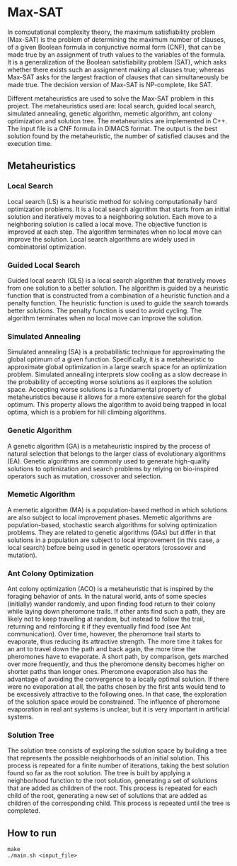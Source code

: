 # Max-SAT
In computational complexity theory, the maximum satisfiability problem (Max-SAT) is the problem of determining the maximum number of clauses, of a given Boolean formula in conjunctive normal form (CNF), that can be made true by an assignment of truth values to the variables of the formula. It is a generalization of the Boolean satisfiability problem (SAT), which asks whether there exists such an assignment making all clauses true; whereas Max-SAT asks for the largest fraction of clauses that can simultaneously be made true. The decision version of Max-SAT is NP-complete, like SAT.

Different metaheuristics are used to solve the Max-SAT problem in this project. The metaheuristics used are: local search, guided local search, simulated annealing, genetic algorithm, memetic algorithm, ant colony optimization and solution tree. The metaheuristics are implemented in C++. The input file is a CNF formula in DIMACS format. The output is the best solution found by the metaheuristic, the number of satisfied clauses and the execution time. 


## Metaheuristics

### Local Search

Local search (LS) is a heuristic method for solving computationally hard optimization problems. It is a local search algorithm that starts from an initial solution and iteratively moves to a neighboring solution. Each move to a neighboring solution is called a local move. The objective function is improved at each step. The algorithm terminates when no local move can improve the solution. Local search algorithms are widely used in combinatorial optimization.

### Guided Local Search

Guided local search (GLS) is a local search algorithm that iteratively moves from one solution to a better solution. The algorithm is guided by a heuristic function that is constructed from a combination of a heuristic function and a penalty function. The heuristic function is used to guide the search towards better solutions. The penalty function is used to avoid cycling. The algorithm terminates when no local move can improve the solution.

### Simulated Annealing

Simulated annealing (SA) is a probabilistic technique for approximating the global optimum of a given function. Specifically, it is a metaheuristic to approximate global optimization in a large search space for an optimization problem. Simulated annealing interprets slow cooling as a slow decrease in the probability of accepting worse solutions as it explores the solution space. Accepting worse solutions is a fundamental property of metaheuristics because it allows for a more extensive search for the global optimum. This property allows the algorithm to avoid being trapped in local optima, which is a problem for hill climbing algorithms. 

### Genetic Algorithm

A genetic algorithm (GA) is a metaheuristic inspired by the process of natural selection that belongs to the larger class of evolutionary algorithms (EA). Genetic algorithms are commonly used to generate high-quality solutions to optimization and search problems by relying on bio-inspired operators such as mutation, crossover and selection. 

### Memetic Algorithm

A memetic algorithm (MA) is a population-based method in which solutions are also subject to local improvement phases. Memetic algorithms are population-based, stochastic search algorithms for solving optimization problems. They are related to genetic algorithms (GAs) but differ in that solutions in a population are subject to local improvement (in this case, a local search) before being used in genetic operators (crossover and mutation). 

### Ant Colony Optimization

Ant colony optimization (ACO) is a metaheuristic that is inspired by the foraging behavior of ants. In the natural world, ants of some species (initially) wander randomly, and upon finding food return to their colony while laying down pheromone trails. If other ants find such a path, they are likely not to keep travelling at random, but instead to follow the trail, returning and reinforcing it if they eventually find food (see Ant communication). Over time, however, the pheromone trail starts to evaporate, thus reducing its attractive strength. The more time it takes for an ant to travel down the path and back again, the more time the pheromones have to evaporate. A short path, by comparison, gets marched over more frequently, and thus the pheromone density becomes higher on shorter paths than longer ones. Pheromone evaporation also has the advantage of avoiding the convergence to a locally optimal solution. If there were no evaporation at all, the paths chosen by the first ants would tend to be excessively attractive to the following ones. In that case, the exploration of the solution space would be constrained. The influence of pheromone evaporation in real ant systems is unclear, but it is very important in artificial systems. 

### Solution Tree

The solution tree consists of exploring the solution space by building a tree that represents the possible neighborhoods of an initial solution. This process is repeated for a finite number of iterations, taking the best solution found so far as the root solution. The tree is built by applying a neighborhood function to the root solution, generating a set of solutions that are added as children of the root. This process is repeated for each child of the root, generating a new set of solutions that are added as children of the corresponding child. This process is repeated until the tree is completed.


## How to run
```
make
./main.sh <input_file>
```